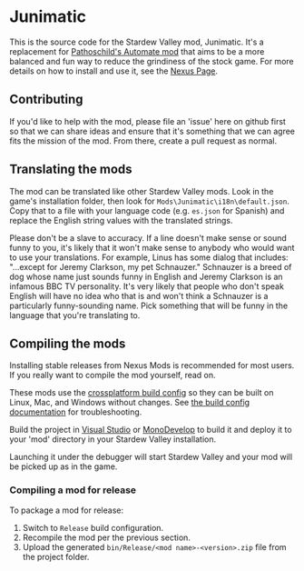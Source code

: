 ﻿# Junimatic

This is the source code for the Stardew Valley mod, Junimatic.  It's a replacement for
[Pathoschild's Automate mod](https://github.com/Pathoschild/StardewMods/tree/develop/Automate)
that aims to be a more balanced and fun way to reduce the grindiness of the stock game.
For more details on how to install and use it, see
the [Nexus Page](https://www.nexusmods.com/stardewvalley/mods/22672?tab=description).

## Contributing

If you'd like to help with the mod, please file an 'issue' here on github first so that we can share
ideas and ensure that it's something that we can agree fits the mission of the mod.  From there, create
a pull request as normal.
  
## Translating the mods

The mod can be translated like other Stardew Valley mods.  Look in the game's installation folder,
then look for `Mods\Junimatic\i18n\default.json`.  Copy that to a file with your language code
(e.g. `es.json` for Spanish) and replace the English string values with the translated strings.

Please don't be a slave to accuracy.  If a line doesn't make sense or sound funny to you, it's likely
that it won't make sense to anybody who would want to use your translations.  For example, Linus has
some dialog that includes: "...except for Jeremy Clarkson, my pet Schnauzer."  Schnauzer is a breed of dog whose
name just sounds funny in English and Jeremy Clarkson is an infamous BBC TV personality.  It's very likely that
people who don't speak English will have no idea who that is and won't think a Schnauzer is a particularly
funny-sounding name.  Pick something that will be funny in the language that you're translating to.

## Compiling the mods

Installing stable releases from Nexus Mods is recommended for most users. If you really want to
compile the mod yourself, read on.

These mods use the [crossplatform build config](https://www.nuget.org/packages/Pathoschild.Stardew.ModBuildConfig)
so they can be built on Linux, Mac, and Windows without changes. See [the build config documentation](https://www.nuget.org/packages/Pathoschild.Stardew.ModBuildConfig)
for troubleshooting.

Build the project in [Visual Studio](https://www.visualstudio.com/vs/community/) or [MonoDevelop](https://www.monodevelop.com/) to
build it and deploy it to your 'mod' directory in your Stardew Valley installation.

Launching it under the debugger will start Stardew Valley and your mod will be picked up as in the game.

### Compiling a mod for release

To package a mod for release:

1. Switch to `Release` build configuration.
2. Recompile the mod per the previous section.
3. Upload the generated `bin/Release/<mod name>-<version>.zip` file from the project folder.
